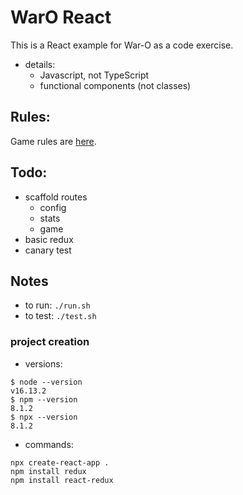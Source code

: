 
WarO React
=========

This is a React example for War-O as a code exercise.

* details:
    - Javascript, not TypeScript
    - functional components (not classes)

Rules:
---------

Game rules are [here](Rules.md).

Todo:
---------

* scaffold routes
    - config
    - stats
    - game
* basic redux
* canary test

## Notes

* to run: `./run.sh`
* to test: `./test.sh`

### project creation

* versions:
```
$ node --version
v16.13.2
$ npm --version
8.1.2
$ npx --version
8.1.2
```

* commands:
```
npx create-react-app . 
npm install redux
npm install react-redux
```

